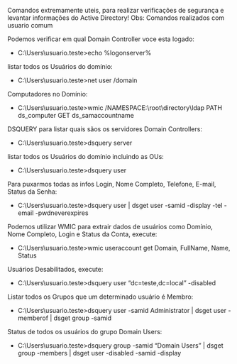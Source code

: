Comandos extremamente uteis, para realizar verificações de segurança e levantar informações do Active Directory!
Obs: Comandos realizados com usuario comum

Podemos verificar em qual Domain Controller voce esta logado:

-  C:\Users\usuario.teste>echo %logonserver%


listar todos os Usuários do domínio:

-  C:\Users\usuario.teste>net user /domain


Computadores no Domínio:

-  C:\Users\usuario.teste>wmic /NAMESPACE:\\root\directory\ldap PATH ds_computer GET ds_samaccountname


DSQUERY para listar quais sãos os servidores Domain Controllers:

-  C:\Users\usuario.teste>dsquery server


listar todos os Usuários do domínio incluindo as OUs:

-  C:\Users\usuario.teste>dsquery user


Para puxarmos todas as infos Login, Nome Completo, Telefone, E-mail, Status da Senha:

-  C:\Users\usuario.teste>dsquery user | dsget user -samid -display -tel -email -pwdneverexpires


Podemos utilizar WMIC para extrair dados de usuários como Domínio, Nome Completo, Login e Status da Conta, execute:

-  C:\Users\usuario.teste>wmic useraccount get Domain, FullName, Name, Status


Usuários Desabilitados, execute:

-  C:\Users\usuario.teste>dsquery user “dc=teste,dc=local” -disabled


Listar todos os Grupos que um determinado usuário é Membro:

-  C:\Users\usuario.teste>dsquery user -samid Administrator | dsget user -memberof | dsget group -samid


Status de todos os usuários do grupo Domain Users:

-  C:\Users\usuario.teste>dsquery group -samid “Domain Users” | dsget group -members | dsget user -disabled -samid -display
